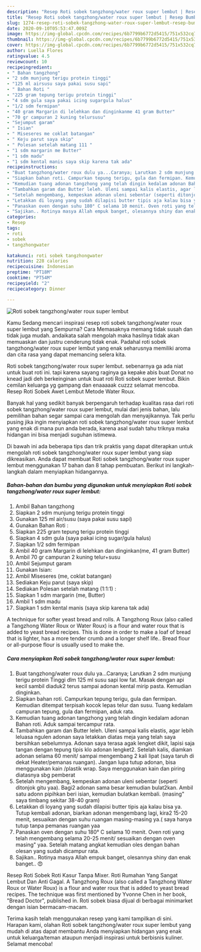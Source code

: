 ```yaml
---
description: "Resep Roti sobek tangzhong/water roux super lembut | Resep Bumbu Roti sobek tangzhong/water roux super lembut Yang Mudah Dan Praktis"
title: "Resep Roti sobek tangzhong/water roux super lembut | Resep Bumbu Roti sobek tangzhong/water roux super lembut Yang Mudah Dan Praktis"
slug: 1274-resep-roti-sobek-tangzhong-water-roux-super-lembut-resep-bumbu-roti-sobek-tangzhong-water-roux-super-lembut-yang-mudah-dan-praktis
date: 2020-09-10T05:53:47.009Z
image: https://img-global.cpcdn.com/recipes/6b7799b6772d5415/751x532cq70/roti-sobek-tangzhongwater-roux-super-lembut-foto-resep-utama.jpg
thumbnail: https://img-global.cpcdn.com/recipes/6b7799b6772d5415/751x532cq70/roti-sobek-tangzhongwater-roux-super-lembut-foto-resep-utama.jpg
cover: https://img-global.cpcdn.com/recipes/6b7799b6772d5415/751x532cq70/roti-sobek-tangzhongwater-roux-super-lembut-foto-resep-utama.jpg
author: Luella Flores
ratingvalue: 4.5
reviewcount: 10
recipeingredient:
- " Bahan tangzhong"
- "2 sdm munjung terigu protein tinggi"
- "125 ml airsusu saya pakai susu sapi"
- " Bahan Roti "
- "225 gram tepung terigu protein tinggi"
- "4 sdm gula saya pakai icing sugargula halus"
- "1/2 sdm fermipan"
- "40 gram Margarin di lelehkan dan dinginkanme 41 gram Butter"
- "70 gr campuran 2 kuning telursusu"
- "Sejumput garam"
- " Isian"
- " Miseseres me coklat batangan"
- " Keju parut saya skip"
- " Polesan setelah matang 111 "
- "1 sdm margarin me Butter"
- "1 sdm madu"
- "1 sdm kental manis saya skip karena tak ada"
recipeinstructions:
- "Buat tangzhong/water roux dulu ya...Caranya; Larutkan 2 sdm munjung terigu protein Tinggi dlm 125 ml susu sapi low fat. Masak dengan api kecil sambil diaduk2 terus sampai adonan kental mirip pasta. Kemudian dinginkan."
- "Siapkan bahan roti. Campurkan tepung terigu, gula dan fermipan. Kemudian ditempat terpisah kocok lepas telur dan susu. Tuang kedalam campuran tepung, gula dan fermipan, aduk rata."
- "Kemudian tuang adonan tangzhong yang telah dingin kedalam adonan Bahan roti. Aduk sampai tercampur rata."
- "Tambahkan garam dan Butter leleh. Uleni sampai kalis elastis, agar lebih leluasa ngulen adonan saya letakkan diatas meja yang telah saya bersihkan sebelumnya. Adonan saya terasa agak lengket dikit, lapisi saja tangan dengan tepung tipis klo adonan lengket2. Setelah kalis, diamkan adonan selama 60 menit/ sampai mengembang 2 kali lipat (saya taruh di dekat Heater/pemanas ruangan). Jangan lupa tutup adonan, bisa menggunakan kain /plastik wrap. Saya menggunakan kain dan piring diatasnya sbg pemberat"
- "Setelah mengembang, kempeskan adonan uleni sebentar (seperti ditonjok gitu yaa). Bagi2 adonan sama besar kemudian bulat2kan. Ambil satu adonn pipihkan beri isian, kemudian bulatkan kembali. (masing&#34; saya timbang sekitar 38-40 gram)"
- "Letakkan di loyang yang sudah dilapisi butter tipis aja kalau bisa ya. Tutup kembali adonan, biarkan adonan mengembang lagi, kira2 15-20 menit, sesuaikan dengan suhu ruangan masing-masing ya.( saya hanya tutup tanpa pemanas ruangan yaa"
- "Panaskan oven dengan suhu 180° C selama 10 menit. Oven roti yang telah mengembang selama 20-25 menit/ sesuaikan dengan oven masing&#34; yaa. Setelah matang angkat kemudian oles dengan bahan olesan yang sudah dicampur rata."
- "Sajikan.. Rotinya masya Allah empuk banget, olesannya shiny dan enak banget.. 😍"
categories:
- Resep
tags:
- roti
- sobek
- tangzhongwater

katakunci: roti sobek tangzhongwater 
nutrition: 228 calories
recipecuisine: Indonesian
preptime: "PT18M"
cooktime: "PT54M"
recipeyield: "2"
recipecategory: Dinner

---
```



![Roti sobek tangzhong/water roux super lembut](https://img-global.cpcdn.com/recipes/6b7799b6772d5415/751x532cq70/roti-sobek-tangzhongwater-roux-super-lembut-foto-resep-utama.jpg)

Kamu Sedang mencari inspirasi resep roti sobek tangzhong/water roux super lembut yang Sempurna? Cara Memasaknya memang tidak susah dan tidak juga mudah. andaikata salah mengolah maka hasilnya tidak akan memuaskan dan justru cenderung tidak enak. Padahal roti sobek tangzhong/water roux super lembut yang enak seharusnya memiliki aroma dan cita rasa yang dapat memancing selera kita.

Roti sobek tangzhong/water roux super lembut. sebenarnya ga ada niat untuk buat roti ini. tapi karena sayang raginya ga kepake abis buat Donat no knead jadi deh berkeinginan untuk buat roti Roti sobek super lembut. Bikin cemilan keluarga yg gampang dan enaaaaak cuzzz selamat mencoba. Resep Roti Sobek Awet Lembut Metode Water Roux.

Banyak hal yang sedikit banyak berpengaruh terhadap kualitas rasa dari roti sobek tangzhong/water roux super lembut, mulai dari jenis bahan, lalu pemilihan bahan segar sampai cara mengolah dan menyajikannya. Tak perlu pusing jika ingin menyiapkan roti sobek tangzhong/water roux super lembut yang enak di mana pun anda berada, karena asal sudah tahu triknya maka hidangan ini bisa menjadi suguhan istimewa.


Di bawah ini ada beberapa tips dan trik praktis yang dapat diterapkan untuk mengolah roti sobek tangzhong/water roux super lembut yang siap dikreasikan. Anda dapat membuat Roti sobek tangzhong/water roux super lembut menggunakan 17 bahan dan 8 tahap pembuatan. Berikut ini langkah-langkah dalam menyiapkan hidangannya.

<!--inarticleads1-->

##### Bahan-bahan dan bumbu yang digunakan untuk menyiapkan Roti sobek tangzhong/water roux super lembut:

1. Ambil  Bahan tangzhong
1. Siapkan 2 sdm munjung terigu protein tinggi
1. Gunakan 125 ml air/susu (saya pakai susu sapi)
1. Gunakan  Bahan Roti :
1. Siapkan 225 gram tepung terigu protein tinggi
1. Siapkan 4 sdm gula (saya pakai icing sugar/gula halus)
1. Siapkan 1/2 sdm fermipan
1. Ambil 40 gram Margarin di lelehkan dan dinginkan(me, 41 gram Butter)
1. Ambil 70 gr campuran 2 kuning telur+susu
1. Ambil Sejumput garam
1. Gunakan  Isian:
1. Ambil  Miseseres (me, coklat batangan)
1. Sediakan  Keju parut (saya skip)
1. Sediakan  Polesan setelah matang (1:1:1) :
1. Siapkan 1 sdm margarin (me, Butter)
1. Ambil 1 sdm madu
1. Siapkan 1 sdm kental manis (saya skip karena tak ada)


A technique for softer yeast bread and rolls. A Tangzhong Roux (also called a Tangzhong Water Roux or Water Roux) is a flour and water roux that is added to yeast bread recipes. This is done in order to make a loaf of bread that is lighter, has a more tender crumb and a longer shelf life.. Bread flour or all-purpose flour is usually used to make the. 

<!--inarticleads2-->

##### Cara menyiapkan Roti sobek tangzhong/water roux super lembut:

1. Buat tangzhong/water roux dulu ya...Caranya; Larutkan 2 sdm munjung terigu protein Tinggi dlm 125 ml susu sapi low fat. Masak dengan api kecil sambil diaduk2 terus sampai adonan kental mirip pasta. Kemudian dinginkan.
1. Siapkan bahan roti. Campurkan tepung terigu, gula dan fermipan. Kemudian ditempat terpisah kocok lepas telur dan susu. Tuang kedalam campuran tepung, gula dan fermipan, aduk rata.
1. Kemudian tuang adonan tangzhong yang telah dingin kedalam adonan Bahan roti. Aduk sampai tercampur rata.
1. Tambahkan garam dan Butter leleh. Uleni sampai kalis elastis, agar lebih leluasa ngulen adonan saya letakkan diatas meja yang telah saya bersihkan sebelumnya. Adonan saya terasa agak lengket dikit, lapisi saja tangan dengan tepung tipis klo adonan lengket2. Setelah kalis, diamkan adonan selama 60 menit/ sampai mengembang 2 kali lipat (saya taruh di dekat Heater/pemanas ruangan). Jangan lupa tutup adonan, bisa menggunakan kain /plastik wrap. Saya menggunakan kain dan piring diatasnya sbg pemberat
1. Setelah mengembang, kempeskan adonan uleni sebentar (seperti ditonjok gitu yaa). Bagi2 adonan sama besar kemudian bulat2kan. Ambil satu adonn pipihkan beri isian, kemudian bulatkan kembali. (masing&#34; saya timbang sekitar 38-40 gram)
1. Letakkan di loyang yang sudah dilapisi butter tipis aja kalau bisa ya. Tutup kembali adonan, biarkan adonan mengembang lagi, kira2 15-20 menit, sesuaikan dengan suhu ruangan masing-masing ya.( saya hanya tutup tanpa pemanas ruangan yaa
1. Panaskan oven dengan suhu 180° C selama 10 menit. Oven roti yang telah mengembang selama 20-25 menit/ sesuaikan dengan oven masing&#34; yaa. Setelah matang angkat kemudian oles dengan bahan olesan yang sudah dicampur rata.
1. Sajikan.. Rotinya masya Allah empuk banget, olesannya shiny dan enak banget.. 😍


Resep Roti Sobek Roti Kasur Tanpa Mixer. Roti Rumahan Yang Sangat Lembut Dan Anti Gagal. A Tangzhong Roux (also called a Tangzhong Water Roux or Water Roux) is a flour and water roux that is added to yeast bread recipes. The technique was first mentioned by Yvonne Chen in her book, &#34;Bread Doctor&#34;, published in. Roti sobek biasa dijual di berbagai minimarket dengan isian bermacam-macam. 

Terima kasih telah menggunakan resep yang kami tampilkan di sini. Harapan kami, olahan Roti sobek tangzhong/water roux super lembut yang mudah di atas dapat membantu Anda menyiapkan hidangan yang enak untuk keluarga/teman ataupun menjadi inspirasi untuk berbisnis kuliner. Selamat mencoba!
